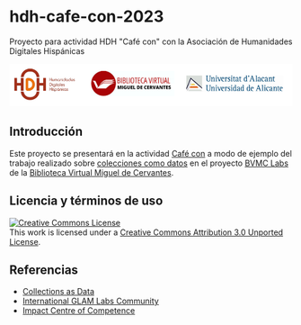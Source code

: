 # hdh-cafe-con-2023
Proyecto para actividad HDH "Café con" con la Asociación de Humanidades Digitales Hispánicas

<img src="imagenes/logos.png">

## Introducción

Este proyecto se presentará en la actividad [Café con](https://humanidadesdigitaleshispanicas.es/cafe-con-gustavo-candela-4-de-abril-de-2023/) a modo de ejemplo del trabajo realizado sobre [colecciones como datos](https://collectionsasdata.github.io/) en el proyecto [BVMC Labs](https://data.cervantesvirtual.com) de la [Biblioteca Virtual Miguel de Cervantes](https://www.cervantesvirtual.com).

## Licencia y términos de uso

<a rel="license" href="http://creativecommons.org/licenses/by/3.0/"><img alt="Creative Commons License" style="border-width:0" src="https://i.creativecommons.org/l/by/3.0/80x15.png" /></a><br />This work is licensed under a <a rel="license" href="http://creativecommons.org/licenses/by/3.0/">Creative Commons Attribution 3.0 Unported License</a>.


## Referencias

- [Collections as Data](https://collectionsasdata.github.io/)
- [International GLAM Labs Community](https://glamlabs.io/)
- [Impact Centre of Competence](https://www.digitisation.eu/)
